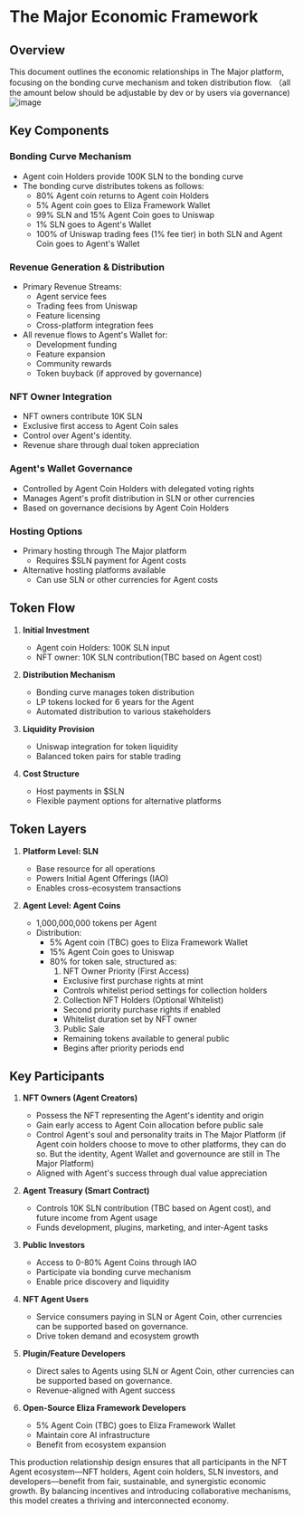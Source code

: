 # The Major Economic Framework

## Overview

This document outlines the economic relationships in The Major platform, focusing on the bonding curve mechanism and token distribution flow.
（all the amount below should be adjustable by dev or by users via governance)  
![image](https://github.com/user-attachments/assets/20209fb8-412a-4dfe-960f-af0ce7159ca2)

## Key Components

### Bonding Curve Mechanism
- Agent coin Holders provide 100K SLN to the bonding curve
- The bonding curve distributes tokens as follows:
  - 80% Agent coin returns to Agent coin Holders
  - 5% Agent coin goes to Eliza Framework Wallet
  - 99% SLN and 15% Agent Coin goes to Uniswap
  - 1% SLN goes to Agent's Wallet
  - 100% of Uniswap trading fees (1% fee tier) in both SLN and Agent Coin goes to Agent's Wallet

### Revenue Generation & Distribution
- Primary Revenue Streams:
  - Agent service fees
  - Trading fees from Uniswap
  - Feature licensing
  - Cross-platform integration fees
- All revenue flows to Agent's Wallet for:
  - Development funding
  - Feature expansion
  - Community rewards
  - Token buyback (if approved by governance)

### NFT Owner Integration
- NFT owners contribute 10K SLN
- Exclusive first access to Agent Coin sales
- Control over Agent's identity.
- Revenue share through dual token appreciation

### Agent's Wallet Governance
- Controlled by Agent Coin Holders with delegated voting rights
- Manages Agent's profit distribution in SLN or other currencies
- Based on governance decisions by Agent Coin Holders

### Hosting Options
- Primary hosting through The Major platform
  - Requires $SLN payment for Agent costs
- Alternative hosting platforms available
  - Can use SLN or other currencies for Agent costs

## Token Flow

1. **Initial Investment**
   - Agent coin Holders: 100K SLN input
   - NFT owner: 10K SLN contribution(TBC based on Agent cost)

2. **Distribution Mechanism**
   - Bonding curve manages token distribution
   - LP tokens locked for 6 years for the Agent
   - Automated distribution to various stakeholders

3. **Liquidity Provision**
   - Uniswap integration for token liquidity
   - Balanced token pairs for stable trading

4. **Cost Structure**
   - Host payments in $SLN
   - Flexible payment options for alternative platforms

## **Token Layers**

1. **Platform Level: SLN**
   - Base resource for all operations
   - Powers Initial Agent Offerings (IAO)
   - Enables cross-ecosystem transactions

2. **Agent Level: Agent Coins**
   - 1,000,000,000 tokens per Agent
   - Distribution:
     - 5% Agent coin (TBC) goes to Eliza Framework Wallet
     - 15% Agent Coin goes to Uniswap
     - 80% for token sale, structured as:
       1. NFT Owner Priority (First Access)
         - Exclusive first purchase rights at mint
         - Controls whitelist period settings for collection holders
       2. Collection NFT Holders (Optional Whitelist)
         - Second priority purchase rights if enabled
         - Whitelist duration set by NFT owner
       3. Public Sale
         - Remaining tokens available to general public
         - Begins after priority periods end

## **Key Participants**

1. **NFT Owners (Agent Creators)**
   - Possess the NFT representing the Agent's identity and origin
   - Gain early access to Agent Coin allocation before public sale
   - Control Agent's soul and personality traits in The Major Platform
   (if Agent coin holders choose to move to other platforms, they can do so. But the identity, Agent Wallet and governounce are still in The Major Platform)
   - Aligned with Agent's success through dual value appreciation

2. **Agent Treasury (Smart Contract)**
   - Controls 10K SLN contribution (TBC based on Agent cost), and future income from Agent usage
   - Funds development, plugins, marketing, and inter-Agent tasks

3. **Public Investors**
   - Access to 0-80% Agent Coins through IAO
   - Participate via bonding curve mechanism
   - Enable price discovery and liquidity

4. **NFT Agent Users**
   - Service consumers paying in SLN or Agent Coin, other currencies can be supported based on governance.
   - Drive token demand and ecosystem growth

5. **Plugin/Feature Developers**
   - Direct sales to Agents using SLN or Agent Coin, other currencies can be supported based on governance.
   - Revenue-aligned with Agent success

6. **Open-Source Eliza Framework Developers**
   - 5% Agent Coin (TBC) goes to Eliza Framework Wallet
   - Maintain core AI infrastructure
   - Benefit from ecosystem expansion

This production relationship design ensures that all participants in the NFT Agent ecosystem—NFT holders, Agent coin holders, SLN investors, and developers—benefit from fair, sustainable, and synergistic economic growth. By balancing incentives and introducing collaborative mechanisms, this model creates a thriving and interconnected economy. 
